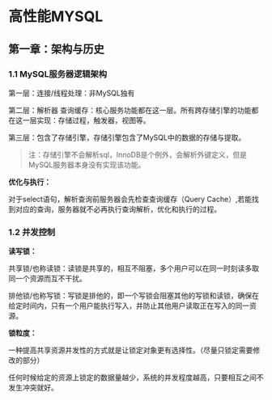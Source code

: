 # 高性能MYSQL



## 第一章：架构与历史

### 1.1 MySQL服务器逻辑架构

第一层：连接/线程处理：非MySQL独有

第二层：解析器 查询缓存：核心服务功能都在这一层。所有跨存储引擎的功能都在这一层实现：存储过程，触发器，视图等。

第三层：包含了存储引擎，存储引擎包含了MySQL中的数据的存储与提取。

> 注：存储引擎不会解析sql，InnoDB是个例外，会解析外键定义，但是MySQL服务器本身没有实现该功能。



**优化与执行：**

对于select语句，解析查询前服务器会先检查查询缓存（Query Cache）,若能找到对应的查询，服务器就不必再执行查询解析，优化和执行的过程。

### 1.2 并发控制

**读写锁：**

共享锁/也称读锁：读锁是共享的，相互不阻塞，多个用户可以在同一时刻读多取同一个资源而互不干扰。

排他锁/也称写锁：写锁是排他的，即一个写锁会阻塞其他的写锁和读锁，确保在给定时间内，只有一个用户能执行写入，并防止其他用户读取正在写入的同一资源。

**锁粒度：**

一种提高共享资源并发性的方式就是让锁定对象更有选择性。（尽量只锁定需要修改的部分）

任何时候给定的资源上锁定的数据量越少，系统的并发程度越高，只要相互之间不发生冲突就好。